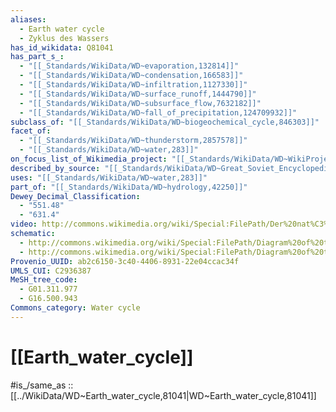 ```yaml
---
aliases:
  - Earth water cycle
  - Zyklus des Wassers
has_id_wikidata: Q81041
has_part_s_:
  - "[[_Standards/WikiData/WD~evaporation,132814]]"
  - "[[_Standards/WikiData/WD~condensation,166583]]"
  - "[[_Standards/WikiData/WD~infiltration,1127330]]"
  - "[[_Standards/WikiData/WD~surface_runoff,1444790]]"
  - "[[_Standards/WikiData/WD~subsurface_flow,7632182]]"
  - "[[_Standards/WikiData/WD~fall_of_precipitation,124709932]]"
subclass_of: "[[_Standards/WikiData/WD~biogeochemical_cycle,846303]]"
facet_of:
  - "[[_Standards/WikiData/WD~thunderstorm,2857578]]"
  - "[[_Standards/WikiData/WD~water,283]]"
on_focus_list_of_Wikimedia_project: "[[_Standards/WikiData/WD~WikiProject_Climate_change,15305047]]"
described_by_source: "[[_Standards/WikiData/WD~Great_Soviet_Encyclopedia_(1926_1947),20078554]]"
uses: "[[_Standards/WikiData/WD~water,283]]"
part_of: "[[_Standards/WikiData/WD~hydrology,42250]]"
Dewey_Decimal_Classification:
  - "551.48"
  - "631.4"
video: http://commons.wikimedia.org/wiki/Special:FilePath/Der%20nat%C3%BCrliche%20Wasserkreislauf.webm
schematic:
  - http://commons.wikimedia.org/wiki/Special:FilePath/Diagram%20of%20the%20Water%20Cycle.jpg
  - http://commons.wikimedia.org/wiki/Special:FilePath/Diagram%20of%20the%20Water%20Cycle%20B.svg
Provenio_UUID: ab2c6150-3c40-4406-8931-22e04ccac34f
UMLS_CUI: C2936387
MeSH_tree_code:
  - G01.311.977
  - G16.500.943
Commons_category: Water cycle
---
```



# [[Earth_water_cycle]]

#is_/same_as :: [[../WikiData/WD~Earth_water_cycle,81041|WD~Earth_water_cycle,81041]]

